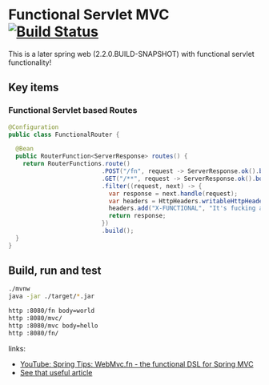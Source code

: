 # Functional Servlet MVC [![Build Status](https://travis-ci.org/daggerok/spring-boot-functional-servlet-example.svg?branch=master)](https://travis-ci.org/daggerok/spring-boot-functional-servlet-example)
This is a later spring web (2.2.0.BUILD-SNAPSHOT) with functional servlet functionality!

## Key items

### Functional Servlet based Routes

```java
@Configuration
public class FunctionalRouter {

  @Bean
  public RouterFunction<ServerResponse> routes() {
    return RouterFunctions.route()
                          .POST("/fn", request -> ServerResponse.ok().body("Functional hello!"))
                          .GET("/**", request -> ServerResponse.ok().body("_self: " + request.path()))
                          .filter((request, next) -> {
                            var response = next.handle(request);
                            var headers = HttpHeaders.writableHttpHeaders(response.headers());
                            headers.add("X-FUNCTIONAL", "It's fucking awesome!");
                            return response;
                          })
                          .build();
  }
}
```

## Build, run and test

```bash
./mvnw
java -jar ./target/*.jar

http :8080/fn body=world
http :8080/mvc/
http :8080/mvc body=hello
http :8080/fn/
```

links:

* [YouTube: Spring Tips: WebMvc.fn - the functional DSL for Spring MVC](https://www.youtube.com/watch?v=vZV2_9KVHJU)
* [See that useful article](https://medium.com/@kasunpdh/using-the-maven-assembly-plugin-to-build-a-zip-distribution-5cbca2a3b052)
